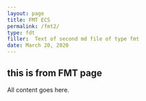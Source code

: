 ```yaml
---
layout: page
title: FMT ECS
permalink: /fmt2/
type: fdt
filler:  Text of second md file of type fmt
date: March 20, 2020
---
```


## this is from FMT page
All content goes here. 

